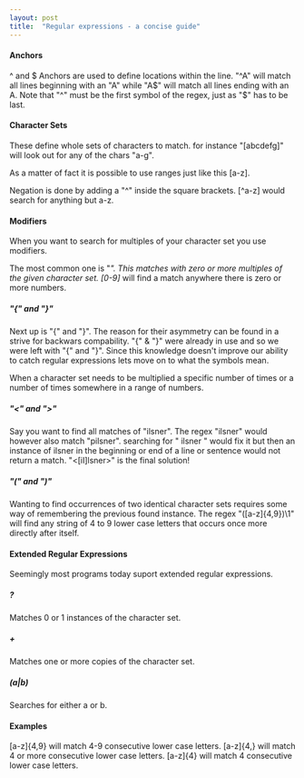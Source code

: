 ```yaml
---
layout: post
title:  "Regular expressions - a concise guide"
---
```




#### Anchors
^ and $
Anchors are used to define locations within the line. "^A" will match all lines beginning with an "A" while "A$" will match all lines ending with an A. Note that "^" must be the first symbol of the regex, just as "$" has to be last.

#### Character Sets
These define whole sets of characters to match. for instance "[abcdefg]" will look out for any of the chars "a-g". 

As a matter of fact it is possible to use ranges just like this [a-z].

Negation is done by adding a "^" inside the square brackets. [^a-z] would search for anything but a-z.


#### Modifiers
When you want to search for multiples of your character set you use modifiers. 

The most common one is "*". This matches with zero or more multiples of the given character set. [0-9]* will find a match anywhere there is zero or more numbers.

##### "\{" and "\}"
Next up is "\{" and "\}". The reason for their asymmetry can be found in a strive for backwars compability. "{" & "}" were already in use and so we were left with "\{" and "\}". Since this knowledge doesn't improve our ability to catch regular expressions lets move on to what the symbols mean.

When a character set needs to be multiplied a specific number of times or a number of times somewhere in a range of numbers. 

##### "\<" and "\>"
Say you want to find all matches of "ilsner". The regex "ilsner" would however also match "pilsner". searching for " ilsner " would fix it but then an instance of ilsner in the beginning or end of a line or sentence would not return a match. "\<[iI]lsner\>" is the final solution!

##### "\(" and "\)"
Wanting to find occurrences of two identical character sets requires some way of remembering the previous found instance. The regex "\([a-z]\{4,9\}\)\1" will find any string of 4 to 9 lower case letters that occurs once more directly after itself.

#### Extended Regular Expressions
Seemingly most programs today suport extended regular expressions.

##### ?
Matches 0 or 1 instances of the character set.

##### +
Matches one or more copies of the character set.

##### (a|b)
Searches for either a or b.

#### Examples
[a-z]\{4,9\} will match 4-9 consecutive lower case letters.
[a-z]\{4,\} will match 4 or more consecutive lower case letters.
[a-z]\{4\} will match 4 consecutive lower case letters.

